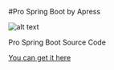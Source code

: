 #Pro Spring Boot by Apress

![alt text](http://www.apress.com/media/catalog/product/cache/9/image/9df78eab33525d08d6e5fb8d27136e95/A/9/A9781484214329-3d.png "Pro Spring Boot")

Pro Spring Boot
Source Code

[You can get it here](http://www.apress.com/9781484214329)
